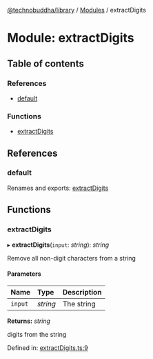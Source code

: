 [@technobuddha/library](../../README.md) / [Modules](../Modules.md) / extractDigits

# Module: extractDigits

## Table of contents

### References

- [default](extractdigits.md#default)

### Functions

- [extractDigits](extractdigits.md#extractdigits)

## References

### default

Renames and exports: [extractDigits](extractdigits.md#extractdigits)

## Functions

### extractDigits

▸ **extractDigits**(`input`: *string*): *string*

Remove all non-digit characters from a string

#### Parameters

| Name | Type | Description |
| :------ | :------ | :------ |
| `input` | *string* | The string |

**Returns:** *string*

digits from the string

Defined in: [extractDigits.ts:9](../../src/extractDigits.ts#L9)
